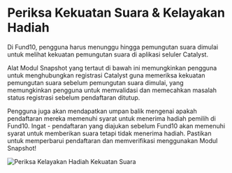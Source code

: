 # **Periksa Kekuatan Suara &amp; Kelayakan Hadiah**

Di Fund10, pengguna harus menunggu hingga pemungutan suara dimulai untuk melihat kekuatan pemungutan suara di aplikasi seluler Catalyst.

Alat Modul Snapshot yang tertaut di bawah ini memungkinkan pengguna untuk menghubungkan registrasi Catalyst guna memeriksa kekuatan pemungutan suara sebelum pemungutan suara dimulai, yang memungkinkan pengguna untuk memvalidasi dan memecahkan masalah status registrasi sebelum pendaftaran ditutup.

Pengguna juga akan mendapatkan umpan balik mengenai apakah pendaftaran mereka memenuhi syarat untuk menerima hadiah pemilih di Fund10. Ingat - pendaftaran yang diajukan sebelum Fund10 akan memenuhi syarat untuk memberikan suara tetapi tidak menerima hadiah. Pastikan untuk memperbarui pendaftaran dan memverifikasi menggunakan Modul Snapshot!

![Periksa Kelayakan Hadiah Kekuatan Suara](https://github.com/user-attachments/assets/8f39ffba-8387-40cd-9951-870a3974494b)
